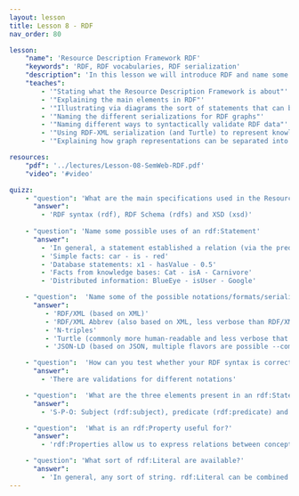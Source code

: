 ```yaml
---
layout: lesson
title: Lesson 8 - RDF
nav_order: 80

lesson:
    "name": 'Resource Description Framework RDF' 
    "keywords": 'RDF, RDF vocabularies, RDF serialization' 
    "description": 'In this lesson we will introduce RDF and name some advantages and disadvantages, all of it illustrated by practical examples' 
    "teaches": 
        - '"Stating what the Resource Description Framework is about"'
        - '"Explaining the main elements in RDF"'
        - '"Illustrating via diagrams the sort of statements that can be modelled with RDF"'
        - '"Naming the different serializations for RDF graphs"'
        - '"Naming different ways to syntactically validate RDF data"'
        - '"Using RDF-XML serialization (and Turtle) to represent knowledge"'
        - '"Explaining how graph representations can be separated into RDF triples"'

resources:
    "pdf": '../lectures/Lesson-08-SemWeb-RDF.pdf'
    "video": '#video'

quizz:
    - "question": 'What are the main specifications used in the Resource Description Framework as a standard model for data interchange on the web?'
      "answer":   
        - 'RDF syntax (rdf), RDF Schema (rdfs) and XSD (xsd)'
    
    - "question": 'Name some possible uses of an rdf:Statement'
      "answer": 
        - 'In general, a statement established a relation (via the predicate) between a subject and an object. Some examples are'
        - 'Simple facts: car - is - red'
        - 'Database statements: x1 - hasValue - 0.5'
        - 'Facts from knowledge bases: Cat - isA - Carnivore'
        - 'Distributed information: BlueEye - isUser - Google'

    - "question":  'Name some of the possible notations/formats/serializations for RDF' 
      "answer": 
         - 'RDF/XML (based on XML)'
         - 'RDF/XML Abbrev (also based on XML, less verbose than RDF/XML)'
         - 'N-triples'
         - 'Turtle (commonly more human-readable and less verbose that the others)'
         - 'JSON-LD (based on JSON, multiple flavors are possible --compacted, extended, flattened)'

    - "question":  'How can you test whether your RDF syntax is correct?' 
      "answer": 
        - 'There are validations for different notations'

    - "question":  'What are the three elements present in an rdf:Statement?' 
      "answer": 
        - 'S-P-O: Subject (rdf:subject), predicate (rdf:predicate) and object (rdf:object)'

    - "question":  'What is an rdf:Property useful for?' 
      "answer": 
        - 'rdf:Properties allow us to express relations between concepts'

    - "question": 'What sort of rdf:Literal are available?'
      "answer": 
        - 'In general, any sort of string. rdf:Literal can be combined with XSD to express dates, numbers and so'
---
```



